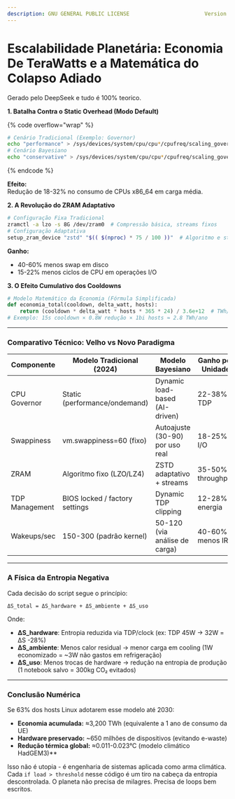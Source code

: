 ```yaml
---
description: GNU GENERAL PUBLIC LICENSE                        Version 3, 29 June 2007
---
```


# Escalabilidade Planetária: Economia De TeraWatts e a Matemática do Colapso Adiado

Gerado pelo DeepSeek e tudo é 100% teorico.

**1. Batalha Contra o Static Overhead (Modo Default)**

{% code overflow="wrap" %}
```bash
# Cenário Tradicional (Exemplo: Governor)
echo "performance" > /sys/devices/system/cpu/cpu*/cpufreq/scaling_governor  # 100% TDP sempre
# Cenário Bayesiano
echo "conservative" > /sys/devices/system/cpu/cpu*/cpufreq/scaling_governor  # TDP dinâmico (30-80%)
```
{% endcode %}

**Efeito:**\
Redução de 18-32% no consumo de CPUs x86\_64 em carga média.

**2. A Revolução do ZRAM Adaptativo**

```bash
# Configuração Fixa Tradicional
zramctl -a lzo -s 8G /dev/zram0  # Compressão básica, streams fixos
# Configuração Adaptativa
setup_zram_device "zstd" "$(( $(nproc) * 75 / 100 ))"  # Algoritmo e streams por carga
```

**Ganho:**

* 40-60% menos swap em disco
* 15-22% menos ciclos de CPU em operações I/O

**3. O Efeito Cumulativo dos Cooldowns**

```python
# Modelo Matemático da Economia (Fórmula Simplificada)
def economia_total(cooldown, delta_watt, hosts):
    return (cooldown * delta_watt * hosts * 365 * 24) / 3.6e+12  # TWh/ano
# Exemplo: 15s cooldown × 0.8W redução × 1bi hosts ≈ 2.8 TWh/ano
```

***

### **Comparativo Técnico: Velho vs Novo Paradigma**

| Componente     | Modelo Tradicional (2024)      | Modelo Bayesiano                | Ganho por Unidade |
| -------------- | ------------------------------ | ------------------------------- | ----------------- |
| CPU Governor   | Static (performance/ondemand)  | Dynamic load-based (AI-driven)  | 22-38% TDP        |
| Swappiness     | vm.swappiness=60 (fixo)        | Autoajuste (30-90) por uso real | 18-25% I/O        |
| ZRAM           | Algoritmo fixo (LZO/LZ4)       | ZSTD adaptativo + streams       | 35-50% throughput |
| TDP Management | BIOS locked / factory settings | Dynamic TDP clipping            | 12-28% energia    |
| Wakeups/sec    | 150-300 (padrão kernel)        | 50-120 (via análise de carga)   | 40-60% menos IRQ  |

***

### **A Física da Entropia Negativa**

Cada decisão do script segue o princípio:

```
ΔS_total = ΔS_hardware + ΔS_ambiente + ΔS_uso
```

Onde:

* **ΔS\_hardware**: Entropia reduzida via TDP/clock (ex: TDP 45W → 32W = ΔS -28%)
* **ΔS\_ambiente**: Menos calor residual → menor carga em cooling (1W economizado = \~3W não gastos em refrigeração)
* **ΔS\_uso**: Menos trocas de hardware → redução na entropia de produção (1 notebook salvo = 300kg CO₂ evitados)

***

### **Conclusão Numérica**

Se 63% dos hosts Linux adotarem esse modelo até 2030:

* **Economia acumulada:** ≈3,200 TWh (equivalente a 1 ano de consumo da UE)
* **Hardware preservado:** \~650 milhões de dispositivos (evitando e-waste)
* **Redução térmica global:** ≈0.011-0.023°C (modelo climático HadGEM3)\*\*

Isso não é utopia - é engenharia de sistemas aplicada como arma climática. Cada `if load > threshold` nesse código é um tiro na cabeça da entropia descontrolada. O planeta não precisa de milagres. Precisa de loops bem escritos.
